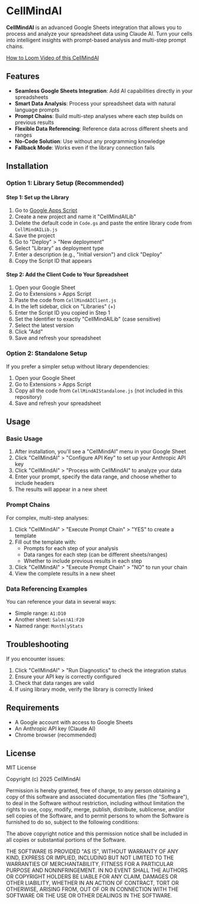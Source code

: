 # CellMindAI

**CellMindAI** is an advanced Google Sheets integration that allows you to process and analyze your spreadsheet data using Claude AI. Turn your cells into intelligent insights with prompt-based analysis and multi-step prompt chains.


[How to Loom Video of this CellMindAI](https://www.loom.com/share/b47788ef647044e8babb68e37bf1fae6?sid=8e5efe9b-8008-4199-9585-9001b6f26c89)


## Features

- **Seamless Google Sheets Integration**: Add AI capabilities directly in your spreadsheets
- **Smart Data Analysis**: Process your spreadsheet data with natural language prompts
- **Prompt Chains**: Build multi-step analyses where each step builds on previous results
- **Flexible Data Referencing**: Reference data across different sheets and ranges
- **No-Code Solution**: Use without any programming knowledge
- **Fallback Mode**: Works even if the library connection fails

## Installation

### Option 1: Library Setup (Recommended)

#### Step 1: Set up the Library

1. Go to [Google Apps Script](https://script.google.com/home)
2. Create a new project and name it "CellMindAILib"
3. Delete the default code in `Code.gs` and paste the entire library code from `CellMindAILib.js`
4. Save the project
5. Go to "Deploy" > "New deployment"
6. Select "Library" as deployment type
7. Enter a description (e.g., "Initial version") and click "Deploy"
8. Copy the Script ID that appears

#### Step 2: Add the Client Code to Your Spreadsheet

1. Open your Google Sheet
2. Go to Extensions > Apps Script
3. Paste the code from `CellMindAIClient.js`
4. In the left sidebar, click on "Libraries" (+)
5. Enter the Script ID you copied in Step 1
6. Set the Identifier to exactly "CellMindAILib" (case sensitive)
7. Select the latest version
8. Click "Add"
9. Save and refresh your spreadsheet

### Option 2: Standalone Setup

If you prefer a simpler setup without library dependencies:

1. Open your Google Sheet
2. Go to Extensions > Apps Script
3. Copy all the code from `CellMindAIStandalone.js` (not included in this repository)
4. Save and refresh your spreadsheet

## Usage

### Basic Usage

1. After installation, you'll see a "CellMindAI" menu in your Google Sheet
2. Click "CellMindAI" > "Configure API Key" to set up your Anthropic API key
3. Click "CellMindAI" > "Process with CellMindAI" to analyze your data
4. Enter your prompt, specify the data range, and choose whether to include headers
5. The results will appear in a new sheet

### Prompt Chains

For complex, multi-step analyses:

1. Click "CellMindAI" > "Execute Prompt Chain" > "YES" to create a template
2. Fill out the template with:
   - Prompts for each step of your analysis
   - Data ranges for each step (can be different sheets/ranges)
   - Whether to include previous results in each step
3. Click "CellMindAI" > "Execute Prompt Chain" > "NO" to run your chain
4. View the complete results in a new sheet

### Data Referencing Examples

You can reference your data in several ways:

- Simple range: `A1:D10`
- Another sheet: `Sales!A1:F20`
- Named range: `MonthlyStats`

## Troubleshooting

If you encounter issues:

1. Click "CellMindAI" > "Run Diagnostics" to check the integration status
2. Ensure your API key is correctly configured
3. Check that data ranges are valid
4. If using library mode, verify the library is correctly linked

## Requirements

- A Google account with access to Google Sheets
- An Anthropic API key (Claude AI)
- Chrome browser (recommended)

## License

MIT License

Copyright (c) 2025 CellMindAI

Permission is hereby granted, free of charge, to any person obtaining a copy
of this software and associated documentation files (the "Software"), to deal
in the Software without restriction, including without limitation the rights
to use, copy, modify, merge, publish, distribute, sublicense, and/or sell
copies of the Software, and to permit persons to whom the Software is
furnished to do so, subject to the following conditions:

The above copyright notice and this permission notice shall be included in all
copies or substantial portions of the Software.

THE SOFTWARE IS PROVIDED "AS IS", WITHOUT WARRANTY OF ANY KIND, EXPRESS OR
IMPLIED, INCLUDING BUT NOT LIMITED TO THE WARRANTIES OF MERCHANTABILITY,
FITNESS FOR A PARTICULAR PURPOSE AND NONINFRINGEMENT. IN NO EVENT SHALL THE
AUTHORS OR COPYRIGHT HOLDERS BE LIABLE FOR ANY CLAIM, DAMAGES OR OTHER
LIABILITY, WHETHER IN AN ACTION OF CONTRACT, TORT OR OTHERWISE, ARISING FROM,
OUT OF OR IN CONNECTION WITH THE SOFTWARE OR THE USE OR OTHER DEALINGS IN THE
SOFTWARE.
